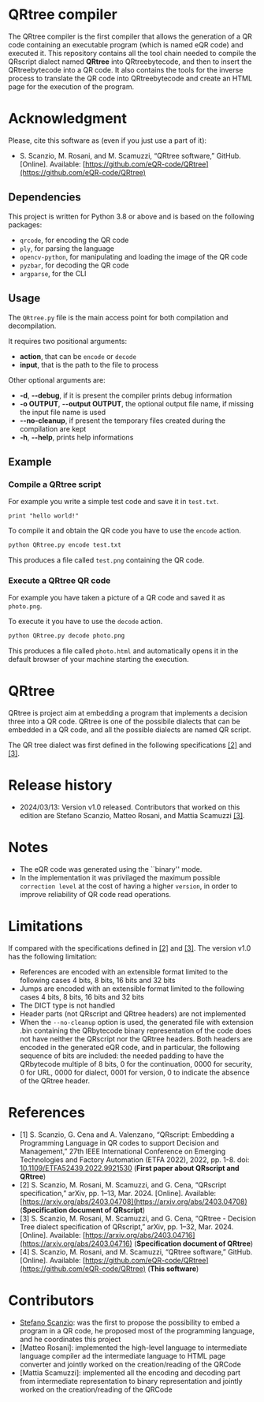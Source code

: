 # QRtree compiler

The QRtree compiler is the first compiler that allows the generation of a QR code containing an executable program (which is named eQR code) and executed it.
This repository contains all the tool chain needed to compile the QRscript dialect named **QRtree** into QRtreebytecode, and then to insert the QRtreebytecode into a QR code. It also contains the tools for the inverse process to translate the QR code into QRtreebytecode and create an HTML page for the execution of the program.

# Acknowledgment
Please, cite this software as (even if you just use a part of it):
- S. Scanzio, M. Rosani, and M. Scamuzzi, “QRtree software,” GitHub. [Online]. Available: [https://github.com/eQR-code/QRtree](https://github.com/eQR-code/QRtree)


## Dependencies

This project is written for Python 3.8 or above and is based on the following packages:
- `qrcode`, for encoding the QR code
- `ply`, for parsing the language
- `opencv-python`, for manipulating and loading the image of the QR code
- `pyzbar`, for decoding the QR code
- `argparse`, for the CLI

## Usage

The `QRtree.py` file is the main access point for both compilation and decompilation.

It requires two positional arguments:
- **action**, that can be `encode` or `decode`
- **input**, that is the path to the file to process

Other optional arguments are:
- **-d**, **--debug**, if it is present the compiler prints debug information
- **-o OUTPUT**, **--output OUTPUT**, the optional output file name, if missing the input file name is used
- **--no-cleanup**, if present the temporary files created during the compilation are kept
- **-h**, **--help**, prints help informations

## Example

### Compile a QRtree script

For example you write a simple test code and save it in `test.txt`.
```
print "hello world!"
```

To compile it and obtain the QR code you have to use the `encode` action.
```bash
python QRtree.py encode test.txt
```

This produces a file called `test.png` containing the QR code.

### Execute a QRtree QR code

For example you have taken a picture of a QR code and saved it as `photo.png`.

To execute it you have to use the `decode` action.
```bash
python QRtree.py decode photo.png
```

This produces a file called `photo.html` and automatically opens it in the default browser of your machine starting the execution.

# QRtree
QRtree is project aim at embedding a program that implements a decision three into a QR code. QRtree is one of the possibile dialects that can be embedded in a QR code, and all the possible dialects are named QR script.

The QR tree dialect was first defined in the following specifications [[2]](https://arxiv.org/abs/2403.04708) and [[3]](https://arxiv.org/abs/2403.04716).

# Release history
- 2024/03/13: Version v1.0 released. Contributors that worked on this edition are Stefano Scanzio, Matteo Rosani, and Mattia Scamuzzi [[3]](https://github.com/eQR-code/QRtree).

# Notes
- The eQR code was generated using the ``binary'' mode.
- In the implementation it was privilaged the maximum possible ``correction level`` at the cost of having a higher ``version``, in order to improve reliability of QR code read operations.

# Limitations
If compared with the specifications defined in [[2]](https://arxiv.org/abs/2403.04708) and [[3]](https://arxiv.org/abs/2403.04716).
The version v1.0 has the following limitation:
- References are encoded with an extensible format limited to the following cases 4 bits, 8 bits, 16 bits and 32 bits
- Jumps are encoded with an extensible format limited to the following cases 4 bits, 8 bits, 16 bits and 32 bits
- The DICT type is not handled
- Header parts (not QRscript and QRtree headers) are not implemented
- When the ``--no-cleanup`` option is used, the generated file with extension .bin containing the QRbytecode binary representation of the code does not have neither the QRscript nor the QRtree headers. Both headers are encoded in the generated eQR code, and in particular, the following sequence of bits are included: the needed padding to have the QRbytecode multiple of 8 bits, 0 for the continuation, 0000 for security, 0 for URL, 0000 for dialect, 0001 for version, 0 to indicate the absence of the QRtree header.
 
# References
- [1] S. Scanzio, G. Cena and A. Valenzano, “QRscript: Embedding a Programming Language in QR codes to support Decision and Management,” 27th IEEE International Conference on Emerging Technologies and Factory Automation (ETFA 2022), 2022, pp. 1-8. doi: [10.1109/ETFA52439.2022.9921530](https://doi.org/10.1109/ETFA52439.2022.9921530) (**First paper about QRscript and QRtree**)
- [2] S. Scanzio, M. Rosani, M. Scamuzzi, and G. Cena, “QRscript specification,” arXiv, pp. 1–13, Mar. 2024. [Online]. Available: [https://arxiv.org/abs/2403.04708](https://arxiv.org/abs/2403.04708) (**Specification document of QRscript**)
- [3] S. Scanzio, M. Rosani, M. Scamuzzi, and G. Cena, “QRtree - Decision Tree dialect specification of QRscript,” arXiv, pp. 1–32, Mar. 2024. [Online]. Available: [https://arxiv.org/abs/2403.04716](https://arxiv.org/abs/2403.04716) (**Specification document of QRtree**)
- [4] S. Scanzio, M. Rosani, and M. Scamuzzi, “QRtree software,” GitHub. [Online]. Available: [https://github.com/eQR-code/QRtree](https://github.com/eQR-code/QRtree) (**This software**)


# Contributors
- [Stefano Scanzio](https://www.skenz.it/ss): was the first to propose the possibility to embed a program in a QR code, he proposed most of the programming language, and he coordinates this project
- [Matteo Rosani]: implemented the high-level language to intermediate language compiler ad the intermediate language to HTML page converter and jointly worked on the creation/reading of the QRCode
- [Mattia Scamuzzi]: implemented all the encoding and decoding part from intermediate representation to binary representation and jointly worked on the creation/reading of the QRCode

